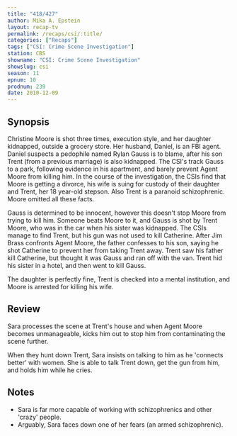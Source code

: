 ```yaml
---
title: "418/427"
author: Mika A. Epstein
layout: recap-tv
permalink: /recaps/csi/:title/
categories: ["Recaps"]
tags: ["CSI: Crime Scene Investigation"]
station: CBS
showname: "CSI: Crime Scene Investigation"
showslug: csi
season: 11  
epnum: 10  
prodnum: 239  
date: 2010-12-09
---
```


## Synopsis

Christine Moore is shot three times, execution style, and her daughter kidnapped, outside a grocery store. Her husband, Daniel, is an FBI agent. Daniel suspects a pedophile named Rylan Gauss is to blame, after his son Trent (from a previous marriage) is also kidnapped. The CSI's track Gauss to a park, following evidence in his apartment, and barely prevent Agent Moore from killing him. In the course of the investigation, the CSIs find that Moore is getting a divorce, his wife is suing for custody of their daughter and Trent, her 18 year-old stepson. Also Trent is a paranoid schizophrenic. Moore omitted all these facts.

Gauss is determined to be innocent, however this doesn't stop Moore from trying to kill him. Someone beats Moore to it, and Gauss is shot by Trent Moore, who was in the car when his sister was kidnapped. The CSIs manage to find Trent, but his gun was not used to kill Catherine. After Jim Brass confronts Agent Moore, the father confesses to his son, saying he shot Catherine to prevent her from taking Trent away. Trent saw his father kill Catherine, but thought it was Gauss and ran off with the van. Trent hid his sister in a hotel, and then went to kill Gauss.

The daughter is perfectly fine, Trent is checked into a mental institution, and Moore is arrested for killing his wife.

## Review

Sara processes the scene at Trent's house and when Agent Moore becomes unmanageable, kicks him out to stop him from contaminating the scene further.

When they hunt down Trent, Sara insists on talking to him as he 'connects better' with women. She is able to talk Trent down, get the gun from him, and holds him while he cries.

## Notes

* Sara is far more capable of working with schizophrenics and other 'crazy' people.  
* Arguably, Sara faces down one of her fears (an armed schizophrenic).